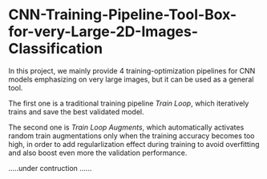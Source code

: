 # CNN-Training-Pipeline-Tool-Box-for-very-Large-2D-Images-Classification



In this project, we mainly provide 4 training-optimization pipelines for CNN models
emphasizing on very large images, but it can be used as a general tool.

The first one is a traditional training pipeline  _Train Loop_, which iteratively
trains and save the best validated model.

The second one is  _Train Loop Augments_, which automatically activates random train augmentations
only when the training accuracy becomes too high, in order to add regularlization effect during training to avoid overfitting 
and also boost even more the validation performance.

.....under contruction ......
